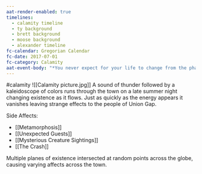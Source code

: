 ```yaml
---
aat-render-enabled: true
timelines:
  - calamity timeline
  - ty background
  - brett background
  - moose background
  - alexander timeline
fc-calendar: Gregorian Calendar
fc-date: 2017-07-01
fc-category: Calamity
aat-event-body: "*You never expect for your life to change from the phantasmical. *"
---
```

#calamity
![[Calamity picture.jpg]]
A sound of thunder followed by a kaleidoscope of colors runs through the town on a late summer night changing existence as it flows. Just as quickly as the energy appears it vanishes leaving strange effects to the people of Union Gap. 

Side Affects:
- [[Metamorphosis]]
- [[Unexpected Guests]] 
- [[Mysterious Creature Sightings]]
- [[The Crash]]







Multiple planes of existence intersected at random points across the globe, causing varying affects across the town. 